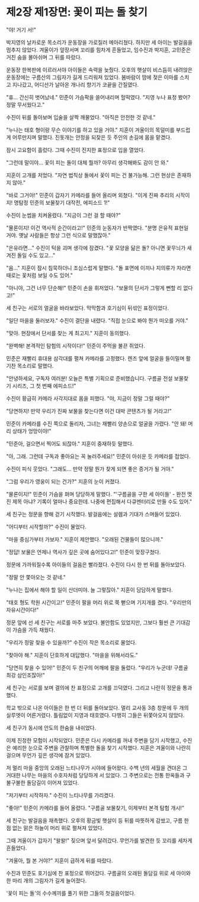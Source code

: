 # 제2장 제1장면: 꽃이 피는 돌 찾기

"야! 거기 서!"

박지영의 날카로운 목소리가 운동장을 가로질러 메아리쳤다. 하지만 세 아이는 발걸음을 멈추지 않았다. 겨울이가 앞장서며 꼬리를 힘차게 흔들었고, 임수진과 박지훈, 고민준은 거친 숨을 몰아쉬며 그 뒤를 따랐다.

운동장 한복판에 이르러서야 아이들은 속력을 늦췄다. 오후의 햇살이 비스듬히 내려앉은 운동장에는 구름산의 그림자가 길게 드리워져 있었다. 봄바람이 땀에 젖은 이마를 스치고 지나갔고, 어디선가 날아온 개나리 향기가 코끝을 간질였다.

"휴... 간신히 벗어났네." 민준이 가슴팍을 쓸어내리며 헐떡였다. "지영 누나 표정 봤어? 정말 무서웠다고."

수진이 뒤를 돌아보며 입술을 살짝 깨물었다. "아직은 안전한 것 같네."

"누나는 태호 형이랑 무슨 이야기를 하고 있을 거야." 지훈이 겨울이의 목덜미를 부드럽게 어루만지며 말했다. 진돗개는 안정을 되찾은 듯 주인의 손길에 몸을 맡겼다.

잠시 고요함이 흘렀다. 그때 수진이 진지한 표정으로 입을 열었다.

"그런데 말이야... 꽃이 피는 돌이 대체 뭘까? 아무리 생각해봐도 감이 안 와."

지훈이 고개를 저었다. "자연 법칙상 돌에서 꽃이 피는 건 불가능해. 그런 현상은 존재하지 않아."

"바로 그거야!" 민준이 갑자기 카메라를 들어 올리며 외쳤다. "이게 진짜 추리의 시작이지! 명탐정 민준의 보물찾기 대작전, 에피소드 1!"

수진이 눈썹을 치켜올렸다. "지금이 그런 걸 할 때야?"

"물론이지! 이건 역사적 순간이라고!" 민준의 눈동자가 반짝였다. "분명 은유적 표현일 거야. 옛날 사람들은 항상 그런 식으로 말했잖아."

"은유라면..." 수진이 턱을 괴며 생각에 잠겼다. "꽃 모양을 닮은 돌? 아니면 꽃무늬가 새겨진 돌일 수도 있고..."

"음..." 지훈이 잠시 침묵하더니 조심스럽게 말했다. "돌 표면에 이끼나 지의류가 자라면 때로는 꽃처럼 보일 수도 있어."

"아니야, 그건 너무 단순해!" 민준이 손을 휘저었다. "보물의 단서가 그렇게 뻔할 리 없다고!"

세 친구는 서로의 얼굴을 바라보았다. 막막함과 호기심이 뒤섞인 표정이었다.

"일단 마을을 둘러보자." 수진이 결단을 내렸다. "직접 눈으로 봐야 뭔가 떠오를 거야."

"맞아. 현장에서 단서를 찾는 게 최고지." 지훈이 동의했다.

"완벽해! 본격적인 탐험의 시작이다!" 민준이 주먹을 불끈 쥐었다.

민준은 재빨리 휴대용 삼각대를 펼쳐 카메라를 고정했다. 렌즈 앞에 얼굴을 들이밀며 활기찬 목소리로 말했다.

"안녕하세요, 구독자 여러분! 오늘은 특별 기획으로 준비했습니다. 구름골 전설 보물찾기 시리즈, 그 첫 번째 에피소드!"

수진이 황급히 카메라 사각지대로 몸을 피했다. "야, 지금이 정말 그럴 때야?"

"당연하지! 만약 우리가 진짜 보물을 찾는다면 이건 대박 콘텐츠가 될 거라고!"

민준이 카메라를 수진 쪽으로 돌리자, 그녀는 재빨리 양손으로 얼굴을 가렸다. "안 돼! 머리 상태가 엉망이야!"

"민준아, 걸으면서 찍어도 되잖아." 지훈이 중재하듯 말했다.

"아, 그래. 그런데 구독과 좋아요는 꼭 눌러주세요!" 민준이 아쉬운 듯 카메라를 접었다.

수진이 피식 웃었다. "그래도... 만약 정말 뭔가 찾게 되면 좋은 증거가 될 거야."

"그럼 우리가 영웅이 되는 건가?" 지훈의 눈이 커졌다.

"물론이지!" 민준이 가슴을 펴며 당당하게 말했다. "'구름골을 구한 세 아이들' - 완전 멋진 제목 아냐? 기록이 얼마나 중요한데. 나중에 편집해서 다큐멘터리로 만들 수도 있어."

세 친구는 정문을 향해 걷기 시작했다. 발걸음에는 설렘과 기대가 스며들어 있었다.

"어디부터 시작할까?" 수진이 물었다.

"마을 중심가부터 가보자." 지훈이 제안했다. "오래된 건물들이 많으니까."

"정답! 보물은 언제나 역사가 깊은 곳에 숨어있다고!" 민준이 맞장구쳤다.

정문에 가까워질수록 아이들의 걸음은 빨라졌다. 수진이 다시 한 번 뒤를 돌아보았다.

"정말 안 쫓아오는 것 같네."

"누나는 집에서 해야 할 일이 산더미야. 늘 그렇잖아." 지훈이 담담하게 말했다.

"태호 형도 학원 시간이고!" 민준이 팔을 머리 위로 쭉 뻗으며 기지개를 켰다. "우리만의 자유시간이다!"

정문 앞에 선 세 친구는 서로를 마주 보았다. 불안함도 있었지만, 그보다 훨씬 큰 기대감이 가슴을 가득 채웠다.

"우리가 정말 찾을 수 있을까?" 수진이 작은 목소리로 물었다.

"찾아야 해." 지훈이 단호하게 대답했다. "마을을 위해서라도."

"당연히 찾을 수 있어!" 민준이 두 친구의 어깨에 팔을 둘렀다. "우리가 누군데! 구름골 최강 삼인조잖아!"

세 친구는 서로를 보며 결의에 찬 표정으로 고개를 끄덕였다. 그리고 나란히 정문을 통과했다.

학교 밖으로 나온 아이들은 한 번 더 뒤를 돌아보았다. 멀리 교사동 3층 창문에 두 개의 실루엣이 어른거렸다. 틀림없이 지영과 태호였다. 다행히 그들은 뒤쫓아오지 않았다.

세 친구가 동시에 안도의 한숨을 내쉬었다.

이제 진정한 모험이 시작되었다. 민준은 다시 카메라를 꺼내 주변을 담기 시작했고, 수진은 예리한 눈으로 주변을 관찰하며 특별한 돌을 찾기 시작했다. 지훈은 겨울이와 나란히 걸으며 무언가 깊은 생각에 잠겨 있었다.

저 멀리 마을 중앙의 오래된 느티나무가 시야에 들어왔다. 수백 년의 세월을 견뎌온 그 거대한 나무는 마을의 수호자처럼 당당하게 서 있었다. 그 주변으로는 전통 한옥들과 구불구불한 돌담길이 이어져 있었다.

"저기부터 시작하자." 수진이 느티나무를 가리켰다.

"좋아!" 민준이 카메라를 들어 올렸다. "구름골 보물찾기, 이제부터 본격 탐험 개시!"

세 친구는 발걸음을 재촉했다. 오후의 황금빛 햇살이 등 뒤를 따뜻하게 감쌌고, 구름 한 점 없는 맑은 하늘이 머리 위로 펼쳐져 있었다.

그때 겨울이가 갑자기 "왈왈!" 짖으며 앞서 달려갔다. 무언가를 발견한 듯 꼬리를 세차게 흔들었다.

"겨울아, 뭘 본 거야?" 지훈이 급하게 뒤를 따랐다.

수진과 민준도 호기심에 찬 표정으로 뛰어갔다. 구름골의 오래된 돌담길 위로 세 아이와 한 마리 개의 그림자가 길게 늘어졌다.

'꽃이 피는 돌'의 수수께끼를 풀기 위한 그들의 첫걸음이었다.